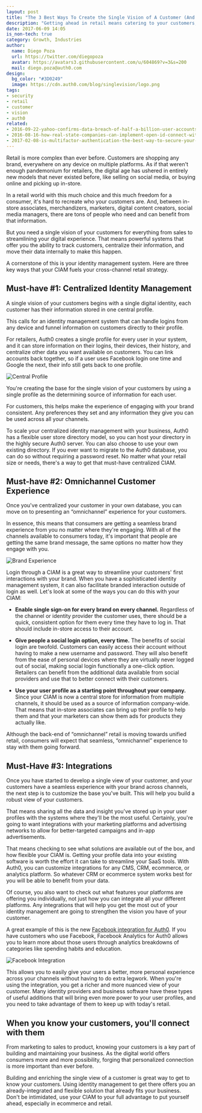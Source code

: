 ```yaml
---
layout: post
title: "The 3 Best Ways To Create the Single Vision of A Customer (And What to Do With It)"
description: "Getting ahead in retail means catering to your customers, and a single vision of your customers can help you do just that"
date: 2017-06-09 14:05
is_non-tech: true
category: Growth, Industries
author:
  name: Diego Poza
  url: https://twitter.com/diegopoza
  avatar: https://avatars3.githubusercontent.com/u/604869?v=3&s=200
  mail: diego.poza@auth0.com
design:
  bg_color: "#3D0249"
  image: https://cdn.auth0.com/blog/singlevision/logo.png
tags:
- security
- retail
- customer
- vision
- auth0
related:
- 2016-09-22-yahoo-confirms-data-breach-of-half-a-billion-user-accounts
- 2016-08-16-how-real-state-companies-can-implement-open-id-connect-with-auth0
- 2017-02-08-is-multifactor-authentication-the-best-way-to-secure-your-accounts-myths-and-reality
---
```


Retail is more complex than ever before. Customers are shopping any brand, everywhere on any device on multiple platforms. As if that weren't enough pandemonium for retailers, the digital age has ushered in entirely new models that never existed before, like selling on social media, or buying online and picking up in-store.

In a retail world with this much choice and this much freedom for a consumer, it's hard to recreate who your customers are. And, between in-store associates, merchandizers, marketers, digital content creators, social media managers, there are tons of people who need and can benefit from that information.

But you need a single vision of your customers for everything from sales to streamlining your digital experience. That means powerful systems that offer you the ability to track customers, centralize their information, and move their data internally to make this happen.

A cornerstone of this is your identity management system. Here are three key ways that your CIAM fuels your cross-channel retail strategy.

## Must-have #1: Centralized Identity Management

A single vision of your customers begins with a single digital identity, each customer has their information stored in one central profile.

This calls for an identity management system that can handle logins from any device and funnel information on customers directly to their profile.

For retailers, Auth0 creates a single profile for every user in your system, and it can store information on their logins, their devices, their history, and centralize other data you want available on customers. You can link accounts back together, so if a user uses Facebook login one time and Google the next, their info still gets back to one profile.

![Central Profile](https://cdn.auth0.com/blog/vision/central-profile.png)

You're creating the base for the single vision of your customers by using a single profile as the determining source of information for each user.

For customers, this helps make the experience of engaging with your brand consistent. Any preferences they set and any information they give you can be used across all your channels.

To scale your centralized identity management with your business, Auth0 has a flexible user store directory model, so you can host your directory in the highly secure Auth0 server. You can also choose to use your own existing directory. If you ever want to migrate to the Auth0 database, you can do so without requiring a password reset. No matter what your retail size or needs, there's a way to get that must-have centralized CIAM.

## Must-have #2: Omnichannel Customer Experience

Once you've centralized your customer in your own database, you can move on to presenting an “omnichannel” experience for your customers.

In essence, this means that consumers are getting a seamless brand experience from you no matter where they're engaging. With all of the channels available to consumers today, it's important that people are getting the same brand message, the same options no matter how they engage with you.

![Brand Experience](https://cdn.auth0.com/blog/vision/download.jpg)

Login through a CIAM is a great way to streamline your customers' first interactions with your brand. When you have a sophisticated identity management system, it can also facilitate branded interaction outside of login as well. Let's look at some of the ways you can do this with your CIAM:

* **Enable single sign-on for every brand on every channel.** Regardless of the channel or identity provider the customer uses, there should be a quick, consistent option for them every time they have to log in. That should include in-store access to their account.

* **Give people a social login option, every time.** The benefits of social login are twofold. Customers can easily access their account without having to make a new username and password. They will also benefit from the ease of personal devices where they are virtually never logged out of social, making social login functionally a one-click option. Retailers can benefit from the additional data available from social providers and use that to better connect with their customers.

* **Use your user profile as a starting point throughout your company.** Since your CIAM is now a central store for information from multiple channels, it should be used as a source of information company-wide. That means that in-store associates can bring up their profile to help them and that your marketers can show them ads for products they actually like.

Although the back-end of “omnichannel” retail is moving towards unified retail, consumers will expect that seamless, “omnichannel” experience to stay with them going forward.

## Must-Have #3: Integrations

Once you have started to develop a single view of your customer, and your customers have a seamless experience with your brand across channels, the next step is to customize the base you've built. This will help you build a robust view of your customers.

That means sharing all the data and insight you've stored up in your user profiles with the systems where they'll be the most useful. Certainly, you're going to want integrations with your marketing platforms and advertising networks to allow for better-targeted campaigns and in-app advertisements.

That means checking to see what solutions are available out of the box, and how flexible your CIAM is. Getting your profile data into your existing software is worth the effort it can take to streamline your SaaS tools. With Auth0, you can customize integrations for any CMS, CRM, ecommerce, or analytics platform. So whatever CRM or ecommerce system works best for you will be able to benefit from your data.

Of course, you also want to check out what features your platforms are offering you individually, not just how you can integrate all your different platforms. Any integrations that will help you get the most out of your identity management are going to strengthen the vision you have of your customer.

A great example of this is the new [Facebook integration for Auth0](https://auth0.com/learn/facebook-analytics/). If you have customers who use Facebook, Facebook Analytics for Auth0 allows you to learn more about those users through analytics breakdowns of categories like spending habits and education.

![Facebook Integration](https://cdn.auth0.com/blog/vision/facebookintegration.png)

This allows you to easily give your users a better, more personal experience across your channels without having to do extra legwork. When you're using the integration, you get a richer and more nuanced view of your customer. Many identity providers and business software have these types of useful additions that will bring even more power to your user profiles, and you need to take advantage of them to keep up with today's retail.

## When you know your customers, you'll connect with them

From marketing to sales to product, knowing your customers is a key part of building and maintaining your business. As the digital world offers consumers more and more possibility, forging that personalized connection is more important than ever before.

Building and enriching the single view of a customer is great way to get to know your customers. Using identity management to get there offers you an already-integrated and flexible solution that already fits your business. Don't be intimidated, use your CIAM to your full advantage to put yourself ahead, especially in ecommerce and retail.
